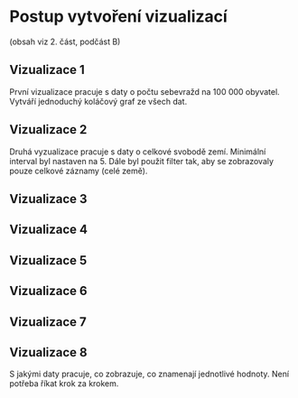 # Postup vytvoření vizualizací

(obsah viz 2. část, podčást B)

## Vizualizace 1
První vizualizace pracuje s daty o počtu sebevražd na 100 000 obyvatel. Vytváří jednoduchý koláčový graf ze všech dat.

## Vizualizace 2
Druhá vyzualizace pracuje s daty o celkové svobodě zemí. Minimální interval byl nastaven na 5. Dále byl použit filter tak, aby se zobrazovaly pouze celkové záznamy (celé země).

## Vizualizace 3

## Vizualizace 4

## Vizualizace 5

## Vizualizace 6

## Vizualizace 7

## Vizualizace 8

S jakými daty pracuje, co zobrazuje, co znamenají jednotlivé hodnoty. Není potřeba říkat krok za krokem.

